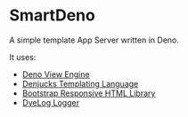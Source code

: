 # SmartDeno

A simple template App Server written in Deno.

It uses:

* [Deno View Engine](https://deno.land/x/view_engine@v1.5.0)
* [Denjucks Templating Language](https://deno.land/x/denjucks@1.1.1)
* [Bootstrap Responsive HTML Library](https://getbootstrap.com/)
* [DyeLog Logger](https://deno.land/x/dyelog@v0.1.1)

